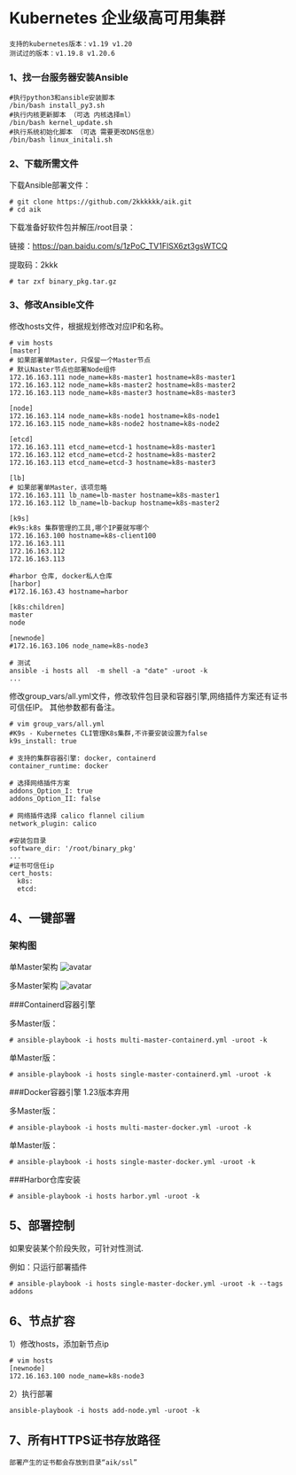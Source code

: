 # Kubernetes 企业级高可用集群
``` 
支持的kubernetes版本：v1.19 v1.20
测试过的版本：v1.19.8 v1.20.6
```
### 1、找一台服务器安装Ansible
```
#执行python3和ansible安装脚本
/bin/bash install_py3.sh
#执行内核更新脚本 （可选 内核选择ml）
/bin/bash kernel_update.sh
#执行系统初始化脚本 （可选 需要更改DNS信息）
/bin/bash linux_initali.sh
```
### 2、下载所需文件

下载Ansible部署文件：

```
# git clone https://github.com/2kkkkkk/aik.git
# cd aik
```

下载准备好软件包并解压/root目录：

链接：https://pan.baidu.com/s/1zPoC_TV1FlSX6zt3gsWTCQ

提取码：2kkk

```
# tar zxf binary_pkg.tar.gz
```
### 3、修改Ansible文件

修改hosts文件，根据规划修改对应IP和名称。

```
# vim hosts
[master]
# 如果部署单Master，只保留一个Master节点
# 默认Naster节点也部署Node组件
172.16.163.111 node_name=k8s-master1 hostname=k8s-master1
172.16.163.112 node_name=k8s-master2 hostname=k8s-master2
172.16.163.113 node_name=k8s-master3 hostname=k8s-master3

[node]
172.16.163.114 node_name=k8s-node1 hostname=k8s-node1
172.16.163.115 node_name=k8s-node2 hostname=k8s-node2

[etcd]
172.16.163.111 etcd_name=etcd-1 hostname=k8s-master1
172.16.163.112 etcd_name=etcd-2 hostname=k8s-master2
172.16.163.113 etcd_name=etcd-3 hostname=k8s-master3

[lb]
# 如果部署单Master，该项忽略
172.16.163.111 lb_name=lb-master hostname=k8s-master1
172.16.163.112 lb_name=lb-backup hostname=k8s-master2

[k9s]
#k9s:k8s 集群管理的工具,哪个IP要就写哪个
172.16.163.100 hostname=k8s-client100
172.16.163.111
172.16.163.112
172.16.163.113

#harbor 仓库, docker私人仓库
[harbor]
#172.16.163.43 hostname=harbor

[k8s:children]
master
node

[newnode]
#172.16.163.106 node_name=k8s-node3

# 测试
ansible -i hosts all  -m shell -a "date" -uroot -k
...
```
修改group_vars/all.yml文件，修改软件包目录和容器引擎,网络插件方案还有证书可信任IP。
其他参数都有备注。
```
# vim group_vars/all.yml
#K9s - Kubernetes CLI管理K8s集群,不许要安装设置为false
k9s_install: true

# 支持的集群容器引擎: docker, containerd
container_runtime: docker

# 选择网络插件方案 
addons_Option_I: true
addons_Option_II: false

# 网络插件选择 calico flannel cilium
network_plugin: calico

#安装包目录
software_dir: '/root/binary_pkg'
...
#证书可信任ip
cert_hosts:
  k8s:
  etcd:
```
## 4、一键部署
### 架构图
单Master架构
![avatar](https://images.gitee.com/uploads/images/2021/0225/170713_ee8dbfa8_8721850.jpeg "single-master.jpg")

多Master架构
![avatar](https://images.gitee.com/uploads/images/2021/0225/170745_b7ba1da3_8721850.jpeg "multi-master.jpg")

###Containerd容器引擎 

多Master版：
```
# ansible-playbook -i hosts multi-master-containerd.yml -uroot -k
```
单Master版：
```
# ansible-playbook -i hosts single-master-containerd.yml -uroot -k
```

###Docker容器引擎 1.23版本弃用

多Master版：
```
# ansible-playbook -i hosts multi-master-docker.yml -uroot -k
```
单Master版：
```
# ansible-playbook -i hosts single-master-docker.yml -uroot -k
```
###Harbor仓库安装
```
# ansible-playbook -i hosts harbor.yml -uroot -k
```
## 5、部署控制
如果安装某个阶段失败，可针对性测试.

例如：只运行部署插件
```
# ansible-playbook -i hosts single-master-docker.yml -uroot -k --tags addons
```

## 6、节点扩容
1）修改hosts，添加新节点ip
```
# vim hosts
[newnode]
172.16.163.100 node_name=k8s-node3
```
2）执行部署
```
ansible-playbook -i hosts add-node.yml -uroot -k
```
## 7、所有HTTPS证书存放路径
```
部署产生的证书都会存放到目录“aik/ssl”
```